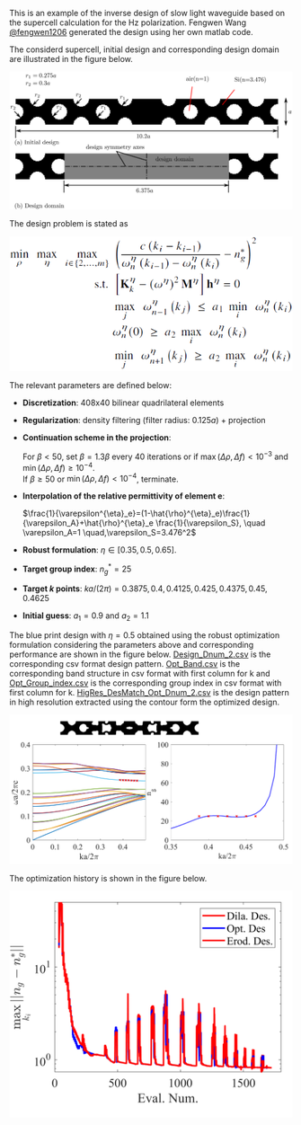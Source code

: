 This is an example of the inverse design of slow light waveguide based on the supercell calculation for the Hz polarization. Fengwen Wang [@fengwen1206](https://github.com/fengwen1206) generated the design using her own  matlab code. 

The considerd supercell, initial design and corresponding design domain are illustrated in the figure below.

![schematic](/slow_light_waveguide/Illustration.png)

The design problem is stated as

![schematic](/slow_light_waveguide/Optimizationformulation.png)

 The relevant parameters are defined below:
 - **Discretization**: 408x40 bilinear quadrilateral elements
 - **Regularization**: density filtering (filter radius: $0.125a$) + projection
 - **Continuation scheme in the projection**: 	
 
     For $\beta < 50$, set $\beta=1.3 \beta$ every 40 iterations or if  $\max (\Delta \rho ,\Delta f) < 10^{-3}$ and $\min (\Delta \rho ,\Delta f) \geq 10^{-4}$.   
     If  $\beta \geq 50$ or $\min (\Delta \rho ,\Delta f) < 10^{-4}$,  terminate. 
 
- **Interpolation of the relative permittivity of element e**:

    $\frac{1}{\varepsilon^{\eta}_e}=(1-\hat{\rho}^{\eta}_e)\frac{1}{\varepsilon_A}+\hat{\rho}^{\eta}_e  \frac{1}{\varepsilon_S}, \quad   \varepsilon_A=1 \quad,\varepsilon_S=3.476^2$
  
- **Robust formulation**: $\eta\in [0.35, 0.5, 0.65]$.
- **Target group index**: $n^*_g=25$
- **Target $k$ points**: $ka/(2\pi) = 0.3875, 0.4, 0.4125, 0.425, 0.4375, 0.45, 0.4625$
- **Initial guess**:  $a_1=0.9$ and $a_2=1.1$  

The blue print design  with $\eta=0.5$ obtained using the robust optimization formulation considering the parameters above and corresponding performance are shown in the figure below. [Design_Dnum_2.csv](/slow_light_waveguide/Design_Dnum_2.csv) is the corresponding csv format design pattern. 
 [Opt_Band.csv](/slow_light_waveguide/Opt_Band.csv) is the corresponding band structure in csv format with first column for k and [Opt_Group_index.csv](/slow_light_waveguide/Opt_Group_index.csv) is the corresponding group index in csv format with first column for k. [HigRes_DesMatch_Opt_Dnum_2.csv](/slow_light_waveguide/HigRes_DesMatch_Opt_Dnum_2.csv) is the design pattern in high resolution extracted using the contour form  the optimized design.

![schematic](/slow_light_waveguide/Resp_Dnum_2_FF.png)

The optimization history is shown in the figure below.

![schematic](/slow_light_waveguide/Opt_History_SlowLight.png)
